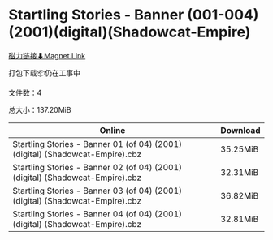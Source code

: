 # Startling Stories - Banner (001-004)(2001)(digital)(Shadowcat-Empire)

[磁力链接⬇Magnet Link](magnet:?xt=urn:btih:b3a140cf6dc3f799182d4bc7c8fc68c84befb5b6&dn=Startling%20Stories%20-%20Banner%20%28001-004%29%282001%29%28digital%29%28Shadowcat-Empire%29)

打包下载📦仍在工事中

文件数：4

总大小：137.20MiB

Online | Download
--- | ---
Startling Stories - Banner 01 (of 04) (2001) (digital) (Shadowcat-Empire).cbz | 35.25MiB
Startling Stories - Banner 02 (of 04) (2001) (digital) (Shadowcat-Empire).cbz | 32.31MiB
Startling Stories - Banner 03 (of 04) (2001) (digital) (Shadowcat-Empire).cbz | 36.82MiB
Startling Stories - Banner 04 (of 04) (2001) (digital) (Shadowcat-Empire).cbz | 32.81MiB